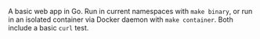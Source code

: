 A basic web app in Go. Run in current namespaces with `make binary`, or run in
an isolated container via Docker daemon with `make container`. Both include a
basic `curl` test.
